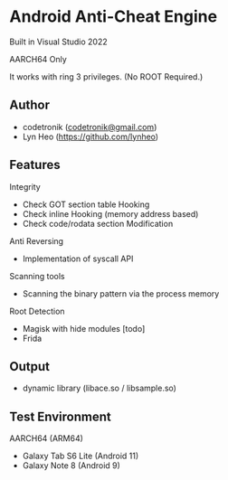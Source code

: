 # Android Anti-Cheat Engine 

Built in Visual Studio 2022

AARCH64 Only

It works with ring 3 privileges. (No ROOT Required.)

## Author
- codetronik (codetronik@gmail.com)
- Lyn Heo (https://github.com/lynheo)

## Features
Integrity
 - Check GOT section table Hooking
 - Check inline Hooking (memory address based)
 - Check code/rodata section Modification

Anti Reversing
 - Implementation of syscall API
 
Scanning tools 
 - Scanning the binary pattern via the process memory

Root Detection
 - Magisk with hide modules [todo]
 - Frida

## Output
- dynamic library (libace.so / libsample.so)

## Test Environment
AARCH64 (ARM64)
- Galaxy Tab S6 Lite (Android 11)
- Galaxy Note 8 (Android 9)
